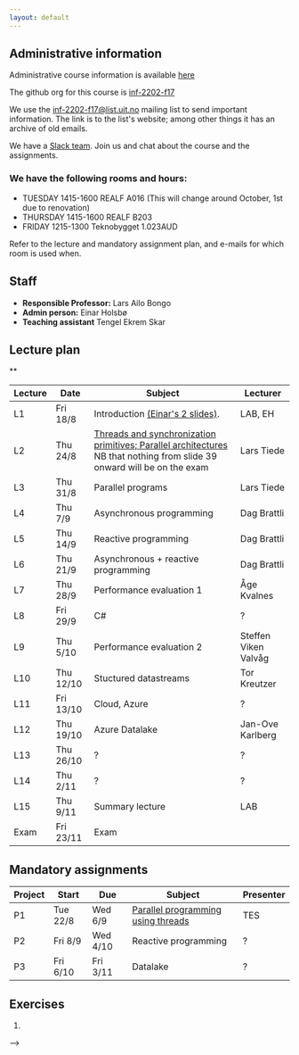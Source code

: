 ```yaml
---
layout: default
---
```


## Administrative information

Administrative course information is available [here](https://uit.no/utdanning/emner/emne/508209/inf-2202)

The github org for this course is [inf-2202-f17](https://github.com/inf-2202-f17)

We use the [inf-2202-f17@list.uit.no](https://list.uit.no/sympa/info/inf-2202-f17) mailing list to send important information. The link is to the list's website; among other things it has an archive of old emails.

We have a [Slack team](https://inf-2202-f17.slack.com/). Join us and chat about the course and the assignments.


### We have the following rooms and hours:

* TUESDAY 1415-1600 REALF A016 (This will change around October, 1st due to renovation)
* THURSDAY 1415-1600 REALF B203
* FRIDAY 1215-1300 Teknobygget 1.023AUD

Refer to the lecture and mandatory assignment plan, and e-mails for which room is used when.

## Staff

* **Responsible Professor:** Lars Ailo Bongo
* **Admin person:** Einar Holsbø
* **Teaching assistant** Tengel Ekrem Skar

## Lecture plan

**

| Lecture | Date      | Subject                                       | Lecturer  |
|---------|-----------|-----------------------------------------------|-----------|
| L1      | Fri 18/8  | Introduction [(Einar's 2 slides)](https://inf-2202-f17.github.io/public/inf2202-17-info.pdf). | LAB, EH   |
| L2      | Thu 24/8  | [Threads and synchronization primitives; Parallel architectures](https://github.com/inf-2202-f17/inf-2202-f17.github.io/blob/master/public/02-threads-synchronization.pptx)  NB that nothing from slide 39 onward will be on the exam | Lars Tiede |
| L3      | Thu 31/8  | Parallel programs                             | Lars Tiede |
| L4      | Thu 7/9   | Asynchronous programming                      | Dag Brattli |
| L5      | Thu 14/9  | Reactive programming                          | Dag Brattli |
| L6      | Thu 21/9  | Asynchronous + reactive programming           | Dag Brattli |
| L7      | Thu 28/9  | Performance evaluation 1                      | Åge Kvalnes |
| L8      | Fri 29/9  | C#                                            | ?           |
| L9      | Thu 5/10  | Performance evaluation 2                      | Steffen Viken Valvåg |
| L10     | Thu 12/10 | Stuctured datastreams                         | Tor Kreutzer |
| L11     | Fri 13/10 | Cloud, Azure                                  | ?           |
| L12     | Thu 19/10 | Azure Datalake                                | Jan-Ove Karlberg |
| L13     | Thu 26/10 | ?                                             | ?         |
| L14     | Thu 2/11  | ?                                             | ?         |
| L15     | Thu 9/11  | Summary lecture                               | LAB       |
| Exam    | Fri 23/11 | Exam                                          |           |


## Mandatory assignments

| Project |	Start      | Due      | Subject  | Presenter |
|---------|------------|----------|----------|---------|
| P1 	    | Tue 22/8   | Wed 6/9  | [Parallel programming using threads](URL) | TES |
| P2      | Fri 8/9    | Wed 4/10 | Reactive programming | ? |
| P3      | Fri 6/10   | Fri 3/11 | Datalake | ? |



## Exercises

1. 
-->
